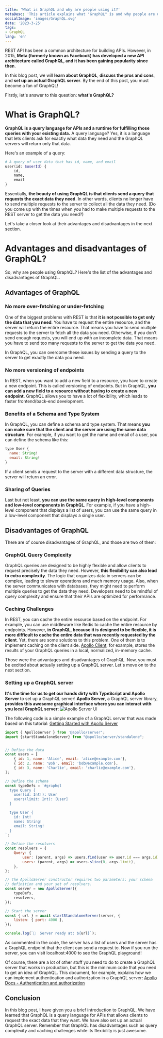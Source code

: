 ```yaml
---
title: 'What is GraphQL and why are people using it?'
metaDesc: 'This article explains what "GraphQL" is and why people are using it.'
socialImage: 'images/GraphQL.svg'
date: '2023-3-25'
tags:
- GraphQL
lang: 'en'
---
```


REST API has been a common architecture for building APIs. 
However, in 2015, **Meta (formerly known as Facebook) has developed a new API architecture called GraphQL, 
and it has been gaining popularity since then**.

In this blog post, we will **learn about GraphQL**, **discuss the pros and cons**, and **set up an actual GraphQL server**.
By the end of this post, you must become a fan of GraphQL!

Firstly, let's answer to this question: **what's GraphQL?**

# What is GraphQL?
**GraphQL is a query language for APIs and a runtime for fulfilling those queries with your existing data.** 
A query language? Yes, it is a language that lets clients ask for exactly what data they need and the GraphQL servers will return only that data.  

Here's an example of a query:
```graphql
# A query of user data that has id, name, and email
user(id: $userId) {
    id,
    name,
    email
}
```

Essentially, **the beauty of using GraphQL is that clients send a query that requests the exact data they need**.
In other words, clients no longer have to send multiple requests to the server to collect all the data they need.
(Do you come up with the times when you had to make multiple requests to the REST server to get the data you need?)

Let's take a closer look at their advantages and disadvantages in the next section.

# Advantages and disadvantages of GraphQL?
So, why are people using GraphQL? Here's the list of the advantages and disadvantages of GraphQL.

## Advantages of GraphQL
### No more over-fetching or under-fetching
One of the biggest problems with REST is that **it is not possible to get only the data that you need**.
You have to request the entire resource, and the server will return the entire resource.
That means you have to send multiple requests to the server to fetch all the data you need.
Otherwise, if you don't send enough requests, you will end up with an incomplete data.
That means you have to send too many requests to the server to get the data you need.

In GraphQL, you can overcome these issues by sending a query to the server to get exactly the data you need.

### No more versioning of endpoints
In REST, when you want to add a new field to a resource, you have to create a new endpoint.
This is called versioning of endpoints.
But in GraphQL, **you can add a new field to a resource without having to create a new endpoint**. 
GraphQL allows you to have a lot of flexibility, which leads to faster frontend/back-end development.

### Benefits of a Schema and Type System
In GraphQL, you can define a schema and type system.
That means **you can make sure that the client and the server are using the same data structure**.
For example, if you want to get the name and email of a user, you can define the schema like this:

```js 
type User {
  name: String!
  email: String!
}
```

If a client sends a request to the server with a different data structure, the server will return an error.

### Sharing of Queries
Last but not least, **you can use the same query in high-level components and low-level components in GraphQL**.
For example, if you have a high-level component that displays a list of users, 
you can use the same query in a low-level component that displays a single user.

## Disadvantages of GraphQL
There are of course disadvantages of GraphQL, and those are two of them:

### GraphQL Query Complexity
GraphQL queries are designed to be highly flexible and allow clients to request precisely the data they need.
However, **this flexibility can also lead to extra complexity**.
The logic that organizes data in servers can be complex, leading to slower operations and much memory usage.
Also, when the server communicates with databases, 
they might need to perform multiple queries to get the data they need.
Developers need to be mindful of query complexity and ensure that their APIs are optimized for performance.

### Caching Challenges
In REST, you can cache the entire resource based on the endpoint.
For example, you can use middleware like Redis to cache the entire resource by endpoints.
However, **in GraphQL, because it is designed to be flexible, it is more difficult to cache the entire data that was recently requested by the client**.
Yet, there are some solutions to this problem.
One of them is to implement caching on the client side. 
[Apollo Client](https://www.apollographql.com/docs/react/caching/overview/), for example, stores the results of your GraphQL queries in a local, normalized, in-memory cache.

Those were the advantages and disadvantages of GraphQL.
Now, you must be excited about actually setting up a GraphQL server. 
Let's move on to the next section.

### Setting up a GraphQL server
**It's the time for us to get our hands dirty with TypeScript and Apollo Server** to set up a GraphQL server!
**Apollo Server**, a GraphQL server library, **provides this awesome graphical interface where you can interact with you local GraphQL server**:
![Apollo Server UI](https://drive.google.com/uc?id=1RVCFmrWZdT6iarP141Gv13YgyrdyI3ah)

The following code is a simple example of a GraphQL server that was made based on this tutorial: [Getting Started with Apollo Server](https://www.apollographql.com/docs/apollo-server/getting-started/)


```js
import { ApolloServer } from '@apollo/server';
import {startStandaloneServer} from "@apollo/server/standalone";


// Define the data
const users = [
    { id: 1, name: 'Alice', email: 'alice@example.com'},
    { id: 2, name: 'Bob', email: 'bob@example.com'},
    { id: 3, name: 'Charlie', email: 'charlie@example.com'},
];

// Define the schema
const typeDefs = `#graphql
  type Query {
    user(id: Int!): User
    users(limit: Int): [User]
  }

  type User {
    id: Int!
    name: String!
    email: String!
  }
`;

// Define the resolvers
const resolvers = {
    Query: {
        user: (parent, args) => users.find(user => user.id === args.id),
        users: (parent, args) => users.slice(0, args.limit),
    },
};

// The ApolloServer constructor requires two parameters: your schema
// definition and your set of resolvers.
const server = new ApolloServer({
    typeDefs,
    resolvers,
});

// Start the server
const { url } = await startStandaloneServer(server, {
    listen: { port: 4000 },
});

console.log(`🚀  Server ready at: ${url}`);
```

As commented in the code, the server has a list of users and the server has a GraphQL endpoint that the client can send a request to.
Now if you run the server, you can visit localhost:4000 to see the GraphQL playground!

Of course, there are a lot of other stuff you need to do to create a GraphQL server that works in production, 
but this is the minimum code that you need to get an idea of GraphQL.
This document, for example, explains how we can implement authentication and authorization in a GraphQL server: [Apollo Docs - Authentication and authorization](https://www.apollographql.com/docs/apollo-server/security/authentication/)

## Conclusion
In this blog post, I have given you a brief introduction to GraphQL.
We have learned that GraphQL is a query language for APIs that allows clients to request the exact data that they want.
We have also set up an actual GraphQL server.
Remember that GraphQL has disadvantages such as query complexity and caching challenges while its flexibility is just awesome.